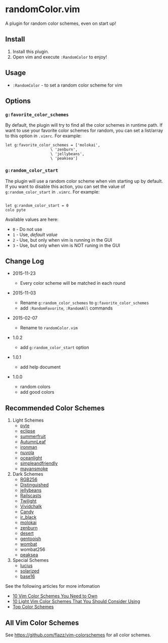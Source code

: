 randomColor.vim
==============
A  plugin for random color schemes, even on start up!

## Install

1. Install this plugin.
1. Open vim and execute `:RandomColor` to enjoy!

## Usage

* `:RandomColor` - to set a random color scheme for vim

## Options

### `g:favorite_color_schemes`

By default, the plugin will try to find all the color schemes in runtime path.
If want to use your favorite color schemes for random, you can set a list/array
to this option in `.vimrc`. For example:

```vim
let g:favorite_color_schemes = ['molokai',
                    \ 'zenburn',
                    \ 'jellybeans',
                    \ 'peaksea']
```

### `g:random_color_start`

The plugin will use a random color scheme when vim starting up by default.
If you want to disable this action, you can set the value of
`g:random_color_start` in `.vimrc`. For example:

```vim

let g:random_color_start = 0
colo pyte

```

Available values are here:

* `0` - Do not use
* `1` - Use, *default value*
* `2` - Use, but only when vim is running in the GUI
* `3` - Use, but only when vim is NOT runing in the GUI



## Change Log

* 2015-11-23
    - Every color scheme will be matched in each round

* 2015-11-03
    - Rename `g:random_color_schemes` to `g:favorite_color_schemes`
    - add `:RandomFavorite`, `:RandomAll` commands

* 2015-02-07
    - Rename to `randomColor.vim`

* 1.0.2
    - add `g:random_color_start` option

* 1.0.1
    - add help document

* 1.0.0
    - random colors
    - add good colors



## Recommended Color Schemes

1. Light Schemes
    * [pyte](http://github.com/therubymug/vim-pyte)
    * [eclipse](http://github.com/vim-scripts/eclipse.vim)
    * [summerfruit](http://github.com/vim-scripts/summerfruit.vim)
    * [AutumnLeaf](http://github.com/vim-scripts/autumnleaf_modified.vim)
    * [ironman](http://github.com/vim-scripts/ironman.vim)
    * [nuvola](http://github.com/vim-scripts/nuvola.vim)
    * [oceanlight](http://github.com/vim-scripts/oceanlight)
    * [simpleandfriendly](http://github.com/vim-scripts/simpleandfriendly.vim)
    * [mayansmoke](http://github.com/vim-scripts/mayansmoke)
1. Dark Schemes
    * [RGB256](http://github.com/alindeman/grb256)
    * [Distinguished](http://github.com/Lokaltog/vim-distinguished)
    * [jellybeans](http://www.github.com/nanotech/jellybeans.vim)
    * [Railscasts](http://github.com/jpo/vim-railscasts-theme)
    * [Twilight](http://github.com/matthewtodd/vim-twilight)
    * [Vividchalk](http://github.com/tpope/vim-vividchalk)
    * [Candy](http://github.com/vim-scripts/candy.vim)
    * [ir_black](http://www.github.com/twerth/ir_black)
    * [molokai](http://www.github.com/tomasr/molokai)
    * [zenburn](http://github.com/jnurmine/Zenburn)
    * [desert](http://github.com/vim-scripts/desert.vim)
    * [gentooish](http://github.com/briancarper/gentooish.vim)
    * [wombat](http://github.com/cschlueter/vim-wombat)
    * wombat256
    * [peaksea](http://github.com/vim-scripts/peaksea)
1. Special Schemes
    * [lucius](http://github.com/jonathanfilip/vim-lucius)
    * [solarized](http://github.com/altercation/vim-colors-solarized)
    * [base16](http://github.com/chriskempson/base16-vim/)


See the following articles for more infomation

* [10 Vim Color Schemes You Need to Own](http://www.vimninjas.com/2012/08/26/10-vim-color-schemes-you-need-to-own/)
* [10 Light Vim Color Schemes That You Should Consider Using](http://www.vimninjas.com/2012/09/14/10-light-colors/)
* [Top Color Schemes](http://www.vim.org/scripts/script_search_results.php?keywords=&script_type=color+scheme&order_by=rating&direction=descending&search=search)


## All Vim Color Schemes

See https://github.com/flazz/vim-colorschemes for all color schemes.



